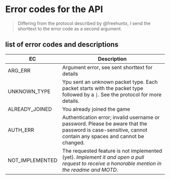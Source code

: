 # Error codes for the API

> Differing from the protocol described by @freehuntx, I send the shorttext to the error code as a second argument.

## list of error codes and descriptions

EC | Description
--- | ---
ARG_ERR | Argument error, see sent shorttext for details
UNKNOWN_TYPE | Ypu sent an unknown packet type. Each packet starts with the packet type followed by a `\|`. See the protocol for more details.
ALREADY_JOINED | You already joined the game
AUTH_ERR | Authentication error; invalid username or password. Please be aware that the password is case-sensitive, cannot contain any spaces and cannot be changed.
NOT_IMPLEMENTED | The requested feature is not implemented (yet). *Implement it and open a pull request to receive a honorable mention in the readme and MOTD.*